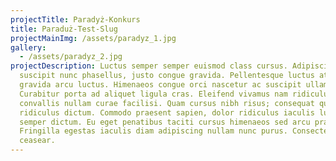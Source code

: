 ```yaml
---
projectTitle: Paradyż-Konkurs
title: Paraduż-Test-Slug
projectMainImg: /assets/paradyz_1.jpg
gallery:
  - /assets/paradyz_2.jpg
projectDescription: Luctus semper semper euismod class cursus. Adipiscing
  suscipit nunc phasellus, justo congue gravida. Pellentesque luctus at viverra
  gravida arcu luctus. Himenaeos congue orci nascetur ac suscipit ullamcorper!
  Curabitur porta ad aliquet ligula cras. Eleifend vivamus nam ridiculus,
  convallis nullam curae facilisi. Quam cursus nibh risus; consequat quisque
  ridiculus dictum. Commodo praesent sapien, dolor ridiculus iaculis luctus nunc
  semper dictum. Eu eget penatibus taciti cursus himenaeos sed arcu praesent.
  Fringilla egestas iaculis diam adipiscing nullam nunc purus. Consectetur
  ceasear.
---
```

